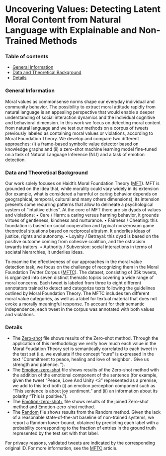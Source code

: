 # Uncovering Values: Detecting Latent Moral Content from Natural Language with Explainable and Non-Trained Methods

### Table of contents
* [General Information](#general-information)
* [Data and Theoretical Background](data)
* [Details](#details)

### General Information
Moral values as commonsense norms shape our everyday individual and community behavior. The possibility to extract moral attitude rapidly from natural language is an appealing perspective that would enable a deeper understanding of social interaction dynamics and the individual cognitive and behavioral dimension. In this work we focus on detecting moral content from natural language and we test our methods on a corpus of tweets previously labeled as containing moral values or violations, according to Moral Foundation Theory. We develop and compare two different approaches: (i) a frame-based symbolic value detector based on knowledge graphs and (ii) a zero-shot machine learning model fine-tuned on a task of Natural Language Inference (NLI) and a task of emotion detection. 

### Data and Theoretical Background
Our work solely focuses on Haidt’s Moral Foundation Theory ([MFT](https://moralfoundations.org/)). MFT is grounded on the idea that, while morality could vary widely in its extension (for example, what is considered a harmful or caring behavior depends on geographical, temporal, cultural and many others dimensions), its intension presents some recurring patterns that allow to delineate a psychological system of “intuitive ethics”.
At the core of MFT there are six dyads of values and violations: 
• Care / Harm: a caring versus harming behavior, it grounds virtues of gentleness, kindness and nurturance. 
• Fairness / Cheating: this foundation is based on social cooperation and typical nonzerosum game theoretical situations based on reciprocal altruism. It underlies ideas of justice, rights and autonomy. 
• Loyalty / Betrayal: this dyad is based on the positive outcome coming from cohesive coalition, and the ostracism towards traitors.
• Authority / Subversion: social interactions in terms of societal hierarchies, it underlies ideas.

To examine the effectiveness of our approaches in the moral value detection task, we focus on the challenge of recognizing them in the Moral Foundation Twitter Corpus ([MFTC](https://journals.sagepub.com/doi/full/10.1177/1948550619876629)). The dataset, consisting of 35k tweets, is organized into seven distinct thematic topics covering a wide range of moral concerns. Each tweet is labeled from three to eight different annotators trained to detect and categorize texts following the guidelines outlined by Moral Foundation Theory. The MFTC includes ten different moral value categories, as well as a label for textual material that does not evoke a morally meaningful response. To account for their semantic independence, each tweet in the corpus was annotated with both values and violations.


### Details
- The [Zero-shot](https://github.com/StenDoipanni/MoralDilemmas/blob/main/Zero-shot.xlsx) file shows results of the Zero-shot method. Through the application of this methodology we verify how much each value in the Moral Foudation Theory set is semantically correlated to each tweet in the test set (i.e. we evaluate if the concept "cure" is expressed in the text "Commitment to peace, healing and love of neighbor . Give us strength and patience. ").
- The [Emotion-zero-shot](https://github.com/StenDoipanni/MoralDilemmas/blob/main/Emotion-zero-shot.xlsx) file shows results of the Zero-shot method with the addition of the emotional component of the sentence (for example, given the tweet “Peace, Love And Unity <3” represented as a premise, we add to this text both (i) an emotion perception component such as “This sentence is about joy sentiment.” and (ii) an information about its polarity “This is positive.”).
- The [Emotion-zero-shot+](https://github.com/StenDoipanni/MoralDilemmas/blob/main/Emotion-zero-shot%2B.xlsx) file shows results of the joined Zero-shot method and Emotion-zero-shot method.
- The [Random](https://github.com/StenDoipanni/MoralDilemmas/blob/main/random.xlsx) file shows results from the Random method. Given the lack of a reasonable state-of-the-art baseline of non-trained systems, we report a Random lower-bound, obtained by predicting each label with a probability corresponding to the fraction of entries in the ground truth represented by the test set with that label.

For privacy reasons, validated tweets are indicated by the corresponding original ID. For more information, see the [MFTC](https://journals.sagepub.com/doi/full/10.1177/1948550619876629) article.



